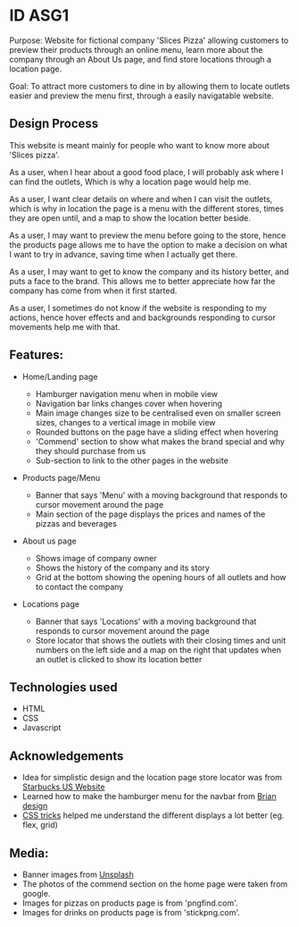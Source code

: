 # ID ASG1
Purpose: Website for fictional company 'Slices Pizza' allowing customers to preview their products through an online menu, learn more about the company through an About Us page, and find store locations through a location page.

Goal: To attract more customers to dine in by allowing them to locate outlets easier and preview the menu first, through a easily navigatable website.

## Design Process

This website is meant mainly for people who want to know more about 'Slices pizza'.

As a user, when I hear about a good food place, I will probably ask where I can find the outlets, Which is why a location page would help me.

As a user, I want clear details on where and when I can visit the outlets, which is why in location the page is a menu with the different stores, times they are open until, and a map to show the location better beside.

As a user, I may want to preview the menu before going to the store, hence the products page allows me to have the option to make a decision on what I want to try in advance, saving time when I actually get there.

As a user, I may want to get to know the company and its history better, and puts a face to the brand. This allows me to better appreciate how far the company has come from when it first started.

As a user, I sometimes do not know if the website is responding to my actions, hence hover effects and and backgrounds responding to cursor movements help me with that.

## Features:

+ Home/Landing page

  - Hamburger navigation menu when in mobile view
  - Navigation bar links changes cover when hovering
  - Main image changes size to be centralised even on smaller screen sizes, changes to a vertical image in mobile view
  - Rounded buttons on the page have a sliding effect when hovering
  - 'Commend' section to show what makes the brand special and why they should purchase from us
  - Sub-section to link to the other pages in the website

+ Products page/Menu

  - Banner that says 'Menu' with a moving background that responds to cursor movement around the page
  - Main section of the page displays the prices and names of the pizzas and beverages

+ About us page

  - Shows image of company owner
  - Shows the history of the company and its story
  - Grid at the bottom showing the opening hours of all outlets and how to contact the company

+ Locations page

  - Banner that says 'Locations' with a moving background that responds to cursor movement around the page
  - Store locator that shows the outlets with their closing times and unit numbers on the left side and a map on the right that updates when an outlet is clicked to show its location better

## Technologies used
  - HTML
  - CSS
  - Javascript

## Acknowledgements
  - Idea for simplistic design and the location page store locator was from [Starbucks US Website](https://www.starbucks.com/store-locator?map=1.33152,103.857703,15z)
  - Learned how to make the hamburger menu for the navbar from [Brian design](https://www.youtube.com/@briandesign)
  - [CSS tricks](https://css-tricks.com/snippets/css/a-guide-to-flexbox/) helped me understand the different displays a lot better (eg. flex, grid) 

## Media:
- Banner images from [Unsplash](https://unsplash.com/images/food/pizza)
- The photos of the commend section on the home page were taken from google.
- Images for pizzas on products page is from 'pngfind.com'.
- Images for drinks on products page is from 'stickpng.com'.


